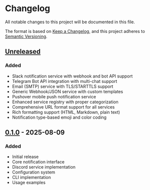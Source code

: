 # Changelog

All notable changes to this project will be documented in this file.

The format is based on [Keep a Changelog](https://keepachangelog.com/en/1.0.0/),
and this project adheres to [Semantic Versioning](https://semver.org/spec/v2.0.0.html).

## [Unreleased]

### Added
- Slack notification service with webhook and bot API support
- Telegram Bot API integration with multi-chat support
- Email (SMTP) service with TLS/STARTTLS support
- Generic Webhook/JSON service with custom templates
- Pushover mobile push notification service
- Enhanced service registry with proper categorization
- Comprehensive URL format support for all services
- Rich formatting support (HTML, Markdown, plain text)
- Notification type-based emoji and color coding

## [0.1.0] - 2025-08-09

### Added
- Initial release
- Core notification interface
- Discord service implementation
- Configuration system
- CLI implementation
- Usage examples

[unreleased]: https://github.com/scttfrdmn/apprise-go/compare/v0.1.0...HEAD
[0.1.0]: https://github.com/scttfrdmn/apprise-go/releases/tag/v0.1.0